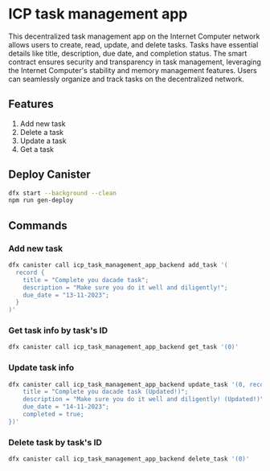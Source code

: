 # ICP task management app

This decentralized task management app on the Internet Computer network allows users to create, read, update, and delete tasks. Tasks have essential details like title, description, due date, and completion status. The smart contract ensures security and transparency in task management, leveraging the Internet Computer's stability and memory management features. Users can seamlessly organize and track tasks on the decentralized network.

## Features

1. Add new task
2. Delete a task
3. Update a task
4. Get a task

## Deploy Canister

```bash
dfx start --background --clean
npm run gen-deploy
```

## Commands

### Add new task

```bash
dfx canister call icp_task_management_app_backend add_task '(
  record {
    title = "Complete you dacade task";
    description = "Make sure you do it well and diligently!";
    due_date = "13-11-2023";
  }
)'
```

### Get task info by task's ID

```bash
dfx canister call icp_task_management_app_backend get_task '(0)'
```

### Update task info

```bash
dfx canister call icp_task_management_app_backend update_task '(0, record {
  	title = "Complete you dacade task (Updated!)";
    description = "Make sure you do it well and diligently! (Updated!)";
    due_date = "14-11-2023";
    completed = true;
})'
```

### Delete task by task's ID

```bash
dfx canister call icp_task_management_app_backend delete_task '(0)'
```
